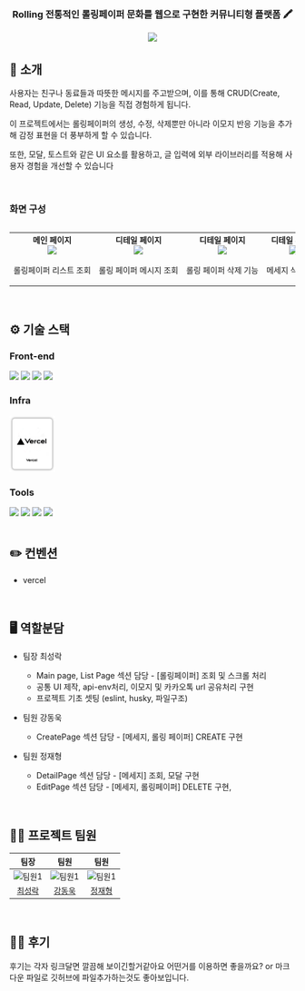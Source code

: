 <div align="center">

### Rolling 전통적인 롤링페이퍼 문화를 웹으로 구현한 커뮤니티형 플랫폼 🖍️

[<img src="https://img.shields.io/badge/프로젝트 기간-2024.12.10~2024.12.27-fab2ac?style=flat&logo=&logoColor=white" />]()

</div>

## 📝 소개

사용자는 친구나 동료들과 따뜻한 메시지를 주고받으며, 이를 통해
CRUD(Create, Read, Update, Delete) 기능을 직접 경험하게 됩니다.

이 프로젝트에서는 롤링페이퍼의 생성, 수정, 삭제뿐만 아니라 이모지 반응 기능을 추가해 감정 표현을 더 풍부하게 할 수 있습니다.

또한, 모달, 토스트와 같은 UI 요소를 활용하고, 글 입력에 외부 라이브러리를 적용해 사용자 경험을 개선할 수 있습니다

<br />

### 화면 구성

<div style="overflow-x: auto;">
  <table style="white-space: nowrap;">
    <tr>
      <td align="center">
        <strong>메인 페이지</strong><br/>
        <img src="../Rolling/src/assets/images/mainPage.gif" width="450"/>
        <p>롤링페이퍼 리스트 조회</p>
      </td>
      <td align="center">
        <strong>디테일 페이지</strong><br/>
        <img src="../Rolling/src/assets/images/messageCheck.gif" width="450"/>
        <p>롤링 페이퍼 메시지 조회</p>
      </td>
      <td align="center">
        <strong>디테일 페이지</strong><br/>
        <img src="../Rolling/src/assets/images/deleteRollinng.gif" width="450"/>
        <p>롤링 페이퍼 삭제 기능</p>
      </td>
      <td align="center">
        <strong>디테일 페이지</strong><br/>
        <img src="../Rolling/src/assets/images/deleteMessage.gif" width="450"/>
        <p>메세지 삭제 기능</p>
      </td>
      <td align="center">
        <strong>디테일 페이지</strong><br/>
        <img src="../Rolling/src/assets/images/emoji.gif" width="450"/>
        <p>이모지 추가 기능</p>
      </td>
      <td align="center">
        <strong>디테일 페이지</strong><br/>
        <img src="../Rolling/src/assets/images/kakaoUrl.gif"width="450"/>
        <p>url 공유 및 카카오톡 공유 기능</p>
      </td>
      <td align="center">
        <strong>생성 페이지</strong><br/>
        <img src="../Rolling/src/assets/images/createRolling.gif" width="450"/>
        <p>롤링 페이퍼 생성 기능</p>
      </td>
    </tr> 
  </table>
</div>

<br />

## ⚙ 기술 스택

### Front-end

<div>
<img src="https://github.com/yewon-Noh/readme-template/blob/main/skills/JavaScript.png?raw=true" width="80">
<img src="https://github.com/yewon-Noh/readme-template/blob/main/skills/React.png?raw=true" width="80">
<img src="https://github.com/yewon-Noh/readme-template/blob/main/skills/HTMLCSS.png?raw=true" width="80">
<img src="https://github.com/yewon-Noh/readme-template/blob/main/skills/StyledComponents.png?raw=true" width="80">

</div>

### Infra

<div>
<img src="./src/assets//icons/vercel.png" width="80">
</div>

### Tools

<div>
<img src="https://github.com/yewon-Noh/readme-template/blob/main/skills/Github.png?raw=true" width="80">
<img src="https://github.com/yewon-Noh/readme-template/blob/main/skills/Notion.png?raw=true" width="80">
<img src="https://github.com/yewon-Noh/readme-template/blob/main/skills/Discord.png?raw=true" width="80">
<img src="https://github.com/yewon-Noh/readme-template/blob/main/skills/Figma.png?raw=true" width="80">
</div>

<br />

## ✏️ 컨벤션

- vercel

<br />

## 🖥️ 역할분담

- 팀장 최성락
  - Main page, List Page 섹션 담당 - [롤링페이퍼] 조회 및 스크롤 처리
  - 공통 UI 제작, api-env처리, 이모지 및 카카오톡 url 공유처리 구현
  - 프로젝트 기초 셋팅 (eslint, husky, 파일구조)
- 팀원 강동욱

  - CreatePage 섹션 담당 - [메세지, 롤링 페이퍼] CREATE 구현

- 팀원 정재형
  - DetailPage 섹션 담당 - [메세지] 조회, 모달 구현
  - EditPage 섹션 담당 - [메세지, 롤링페이퍼] DELETE 구현,

<br />

## 💁‍♂️ 프로젝트 팀원

|                                            팀장                                             |                                            팀원                                             |                                                팀원                                                |
| :-----------------------------------------------------------------------------------------: | :-----------------------------------------------------------------------------------------: | :------------------------------------------------------------------------------------------------: |
| <img src="https://github.com/rak517.png" alt="팀원1" style="width: 120px; height: 120px;"/> | <img src="https://github.com/ko777y.png" alt="팀원1" style="width: 120px; height: 120px;"/> | <img src="https://github.com/jaehyeongjung.png" alt="팀원1" style="width: 120px; height: 120px;"/> |
|                             [최성락](https://github.com/rak517)                             |                             [강동욱](https://github.com/ko777y)                             |                             [정재형](https://github.com/jaehyeongjung)                             |

<br />

## 💁‍♂️ 후기

후기는 각자 링크달면 깔끔해 보이긴할거같아요
어떤거를 이용하면 좋을까요?
or 마크다운 파일로 깃허브에 파일추가하는것도 좋아보입니다.
